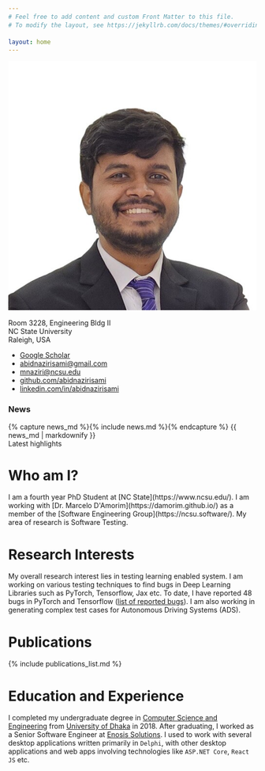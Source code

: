 ```yaml
---
# Feel free to add content and custom Front Matter to this file.
# To modify the layout, see https://jekyllrb.com/docs/themes/#overriding-theme-defaults

layout: home
---
```


<!-- styles moved to assets/css/custom.css and loaded via assets/main.scss -->

<div class="hero">
    <img class="hero-photo" src="/assets/Edited_Formal.png" alt="M M Abid Naziri">
    <aside class="hero-contacts" aria-label="Contacts">
        <div class="hero-location" aria-label="Office Location">
            <p>
                Room 3228, Engineering Bldg II<br/>
                NC State University<br/>
                Raleigh, USA
            </p>
        </div>
        <ul class="contact-links">
            <li><i class="fas fa-graduation-cap"></i><a href="https://scholar.google.com/citations?hl=en&user=oJJIZNcAAAAJ" target="_blank" rel="noopener">Google Scholar</a></li>
            <li><i class="fas fa-envelope"></i><a href="mailto:abidnazirisami@gmail.com">abidnazirisami@gmail.com</a></li>
            <li><i class="fas fa-university"></i><a href="mailto:mnaziri@ncsu.edu">mnaziri@ncsu.edu</a></li>
            <li><i class="fab fa-github"></i><a href="https://github.com/abidnazirisami" target="_blank" rel="noopener">github.com/abidnazirisami</a></li>
            <li><i class="fab fa-linkedin"></i><a href="https://www.linkedin.com/in/abidnazirisami" target="_blank" rel="noopener">linkedin.com/in/abidnazirisami</a></li>
        </ul>
    </aside>
    <aside class="hero-news" aria-label="News">
        <div class="hero-news-list">
            <h3>News</h3>
            {% capture news_md %}{% include news.md %}{% endcapture %}
            {{ news_md | markdownify }}
            <div class="meta">Latest highlights</div>
        </div>
    </aside>
</div>
<h1>Who am I?</h1>
 I am a fourth year PhD Student at [NC State](https://www.ncsu.edu/). I am working with [Dr. Marcelo D'Amorim](https://damorim.github.io/) as a member of the [Software Engineering Group](https://ncsu.software/). My area of research is Software Testing.

<h1>Research Interests</h1>

 My overall research interest lies in testing learning enabled system. I am working on various testing techniques to find bugs in Deep Learning Libraries such as PyTorch, Tensorflow, Jax etc. To date, I have reported 48 bugs in PyTorch and Tensorflow ([list of reported bugs](/bugs/)). I am also working in generating complex test cases for Autonomous Driving Systems (ADS).

<h1>Publications</h1>

{% include publications_list.md %}


<h1>Education and Experience</h1>

 I completed my undergraduate degree in [Computer Science and Engineering](https://du.ac.bd/body/CSE) from [University of Dhaka](https://du.ac.bd) in 2018. After graduating, I worked as a Senior Software Engineer at [Enosis Solutions](https://www.enosisbd.com/). I used to work with several desktop applications written primarily in `Delphi`, with other desktop applications and web apps involving technologies like `ASP.NET Core`, `React JS` etc.